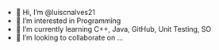 - 👋 Hi, I’m @luiscnalves21
- 👀 I’m interested in Programming
- 🌱 I’m currently learning C++, Java, GitHub, Unit Testing, SO
- 💞️ I’m looking to collaborate on ...

<!---
luiscnalves21/luiscnalves21 is a ✨ special ✨ repository because its `README.md` (this file) appears on your GitHub profile.
You can click the Preview link to take a look at your changes.
--->
